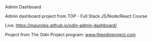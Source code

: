 Admin Dashboard

Admin dashboard project from TOP - Full Stack JS/Node/React Course

Live: https://maurolps.github.io/odin-admin-dashboard/

Project from The Odin Project program: www.theodinproject.com

